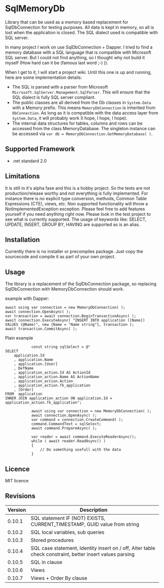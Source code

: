 # SqlMemoryDb
Library that can be used as a memory based replacement for SqlDbConnection for testing purposes. All data is kept in memory, so all is lost when the application is closed. The SQL dialect used is compatible with SQL server.

In many project I work on use SqlDbConnection + Dapper. I tried to find a memory database with a SQL language that is compatible with Microsoft SQL server. But I could not find anything, so I thought why not build it myself (How hard can it be (famous last word ;-) )).

When I get to it, I will start a project wiki. Until this one is up and running, here are some implementation details:
* The SQL is parsed with a parser from Microsoft `Microsoft.SqlServer.Management.SqlParser`. This will ensure that the SQL dialect is fully SQL server compliant. 
* The public classes are all derived from the Db classes in `System.Data` with a Memory prefix. This means `MemoryDbConnection` is inherited from `DbConnection`. As long as it is compatible with the data access layer from `System.Data`, it will probably work (I hope, I hope, I hope).
* The internal data structures for tables, columns and rows can be accessed from the class MemoryDatabase. The singleton instance can be accessed via `var db = MemoryDbConnection.GetMemoryDatabase( )`.

## Supported Framework
* .net standard 2.0

## Limitations
It is still in it's alpha fase and this is a hobby project. So the tests are not production/release worthy and not everything is fully implemented. For instance there is no explicit type conversion, methods, Common Table Expressions (CTE), views, etc. Non supported functionality will throw a NotImplementedException exception. Please feel free to add features yourself if you need anything right now. Please look in the test project to see what is currently supported.
The usage of keywords like: SELECT, UPDATE, INSERT, GROUP BY, HAVING are supported as is an alias.

## Installation
Currently there is no installer or precompiles package. Just copy the sourcecode and compile it as part of your own project.

## Usage
The library is a replacement of the SqlDbConnection package, so replacing SqlDbConnection with MemoryDbConnection should work.

example with Dapper:
```
await using var connection = new MemoryDbConnection( );
await connection.OpenAsync( );
var transaction = await connection.BeginTransactionAsync( );
await connection.ExecuteAsync( "INSERT INTO application ([Name]) VALUES (@Name)", new {Name = "Name string"}, transaction );
await transaction.CommitAsync( );
```

Plain example
```
            const string sqlSelect = @"
SELECT  
	application.Id
	, application.Name
	, application.[User]
	, DefName
	, application_action.Id AS ActionId
	, application_action.Name AS ActionName
	, application_action.Action
	, application_action.fk_application
	, [Order]
FROM  application 
INNER JOIN application_action ON application.Id = application_action.fk_application";

            await using var connection = new MemoryDbConnection( );
            await connection.OpenAsync( );
            var command = connection.CreateCommand( );
            command.CommandText = sqlSelect;
            await command.PrepareAsync( );

            var reader = await command.ExecuteReaderAsync();
            while ( await reader.ReadAsync() )
            {
                // Do something usefull with the data
            }
```

## Licence
MIT licence

## Revisions
Version | Description
--------|---------------
0.10.1| SQL statement IF (NOT) EXISTS, CURRENT_TIMESTAMP, GUID value from string
0.10.2| SQL local variables, sub queries
0.10.3| Stored procedures
0.10.4| SQL case statement, Identity insert on / off, Alter table check constraint, better insert values parsing
0.10.5| SQL in clause
0.10.6| Views
0.10.7| Views + Order By clause